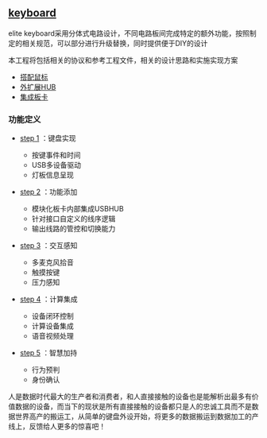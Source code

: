 ﻿## [keyboard](https://github.com/lite-life/elite) 

elite keyboard采用分体式电路设计，不同电路板间完成特定的额外功能，按照制定的相关规范，可以部分进行升级替换，同时提供便于DIY的设计

本工程将包括相关的协议和参考工程文件，相关的设计思路和实施实现方案

- [搭配鼠标](../mouse) 
- [外扩展HUB](../hub) 
- [集成板卡](../ext) 


### 功能定义

- [step 1](project/STEP1.md) ：键盘实现
	* 按键事件和时间
	* USB多设备驱动
	* 灯板信息呈现
	
- [step 2](project/STEP2.md) ：功能添加
	* 模块化板卡内部集成USBHUB
	* 针对接口自定义的线序逻辑
	* 输出线路的管控和切换能力
	
- [step 3](project/STEP3.md) ：交互感知
	* 多麦克风拾音
	* 触摸按键
	* 压力感知

- [step 4](project/STEP4.md) ：计算集成
	* 设备闭环控制
	* 计算设备集成
	* 语音视频处理

- [step 5](project/STEP5.md) ：智慧加持
	* 行为预判
	* 身份确认

人是数据时代最大的生产者和消费者，和人直接接触的设备也是能解析出最多有价值数据的设备，而当下的现状是所有直接接触的设备都只是人的忠诚工具而不是数据世界高产的搬运工，从简单的键盘外设开始，将更多的数据搬运到数据加工的产线上，反馈给人更多的惊喜吧！